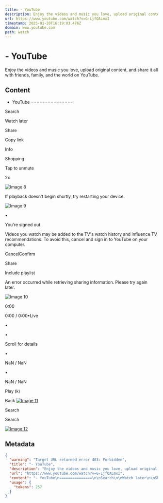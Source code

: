 ```yaml
---
title: - YouTube
description: Enjoy the videos and music you love, upload original content, and share it all with friends, family, and the world on YouTube.
url: https://www.youtube.com/watch?v=G-LjfQALmxI
timestamp: 2025-01-20T16:19:03.476Z
domain: www.youtube.com
path: watch
---
```


# - YouTube


Enjoy the videos and music you love, upload original content, and share it all with friends, family, and the world on YouTube.


## Content

- YouTube
===============

Search

Watch later

Share

Copy link

Info

Shopping

Tap to unmute

2x

![Image 8](https://www.youtube.com/watch?v=G-LjfQALmxI)

If playback doesn't begin shortly, try restarting your device.

![Image 9](https://www.youtube.com/watch?v=G-LjfQALmxI)

•

You're signed out

Videos you watch may be added to the TV's watch history and influence TV recommendations. To avoid this, cancel and sign in to YouTube on your computer.

CancelConfirm

Share

Include playlist

An error occurred while retrieving sharing information. Please try again later.

![Image 10](https://www.youtube.com/watch?v=G-LjfQALmxI)

0:00

0:00 / 0:00•Live

•

•

Scroll for details

 

  •

NaN / NaN

•

NaN / NaN

Play (k)

Back [![Image 11](https://www.youtube.com/watch?v=G-LjfQALmxI)](https://www.youtube.com/)

Search

Search

 [![Image 12](https://www.youtube.com/watch?v=G-LjfQALmxI)](https://www.youtube.com/)

## Metadata

```json
{
  "warning": "Target URL returned error 403: Forbidden",
  "title": "- YouTube",
  "description": "Enjoy the videos and music you love, upload original content, and share it all with friends, family, and the world on YouTube.",
  "url": "https://www.youtube.com/watch?v=G-LjfQALmxI",
  "content": "- YouTube\n===============\n\nSearch\n\nWatch later\n\nShare\n\nCopy link\n\nInfo\n\nShopping\n\nTap to unmute\n\n2x\n\n![Image 8](https://www.youtube.com/watch?v=G-LjfQALmxI)\n\nIf playback doesn't begin shortly, try restarting your device.\n\n![Image 9](https://www.youtube.com/watch?v=G-LjfQALmxI)\n\n•\n\nYou're signed out\n\nVideos you watch may be added to the TV's watch history and influence TV recommendations. To avoid this, cancel and sign in to YouTube on your computer.\n\nCancelConfirm\n\nShare\n\nInclude playlist\n\nAn error occurred while retrieving sharing information. Please try again later.\n\n![Image 10](https://www.youtube.com/watch?v=G-LjfQALmxI)\n\n0:00\n\n0:00 / 0:00•Live\n\n•\n\n•\n\nScroll for details\n\n \n\n  •\n\nNaN / NaN\n\n•\n\nNaN / NaN\n\nPlay (k)\n\nBack [![Image 11](https://www.youtube.com/watch?v=G-LjfQALmxI)](https://www.youtube.com/)\n\nSearch\n\nSearch\n\n [![Image 12](https://www.youtube.com/watch?v=G-LjfQALmxI)](https://www.youtube.com/)",
  "usage": {
    "tokens": 257
  }
}
```
